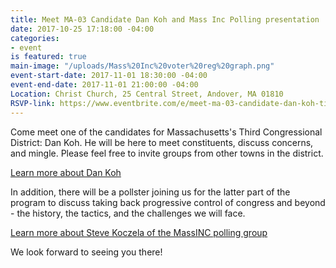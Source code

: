 ```yaml
---
title: Meet MA-03 Candidate Dan Koh and Mass Inc Polling presentation
date: 2017-10-25 17:18:00 -04:00
categories:
- event
is featured: true
main-image: "/uploads/Mass%20Inc%20voter%20reg%20graph.png"
event-start-date: 2017-11-01 18:30:00 -04:00
event-end-date: 2017-11-01 21:00:00 -04:00
Location: Christ Church, 25 Central Street, Andover, MA 01810
RSVP-link: https://www.eventbrite.com/e/meet-ma-03-candidate-dan-koh-tickets-38977929035
---
```


Come meet one of the candidates for Massachusetts's Third Congressional District: Dan Koh. He will be here to meet constituents, discuss concerns, and mingle. Please feel free to invite groups from other towns in the district. 

[Learn more about Dan Koh](http://koh2018.com/)

In addition, there will be a pollster joining us for the latter part of the program to discuss taking back progressive control of congress and beyond - the history, the tactics, and the challenges we will face. 

[Learn more about Steve Koczela of the MassINC polling group](https://massinc.org/author/steve-koczela/)

We look forward to seeing you there!